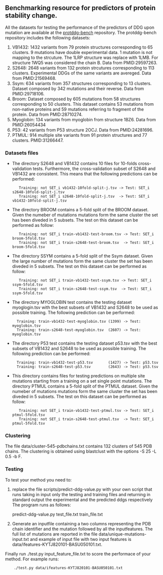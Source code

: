 ## Benchmarking resource for predictors of protein stability change.

All the datasets for testing the performance of the predictors of DDG upon mutation are available at
the [protddg-bench](https://github.com/protddg-bench/protddg-bench) repository.
The protddg-bench repository includes the following datasets:

1. VB1432:    1432 variants from 79 protein structures corresponding to 65 clusters.
              9 mutations have double experimental data. 1 mutation is not mapping 
              to the strcuture. The 1LRP structure was replace with 1LMB. For structure 1WQ5
              was considered the chain B. Data from PMID:29597263.
2. S2648:     2648 variants from 132 protein strcutures corresponding to 113 clusters.
	      Experimental DDGs of the same variants are avereged. Data from PMID:21569468.
3. Ssym:      634 variants from 357 structures corresponding to 13 clusters.
              Dataset composed by 342 mutations and their reverse. Data from PMID:29718106.
5. Broom:     Dataset composed by 605 mutations from 58 structures corresponding to 50 clusters.
              This dataset contains 53 mutations from non-native proteins and 59 mutations 
              referring to fragment of the protein. Data from PMID:28710274.
4. Myoglobin: 134 variants from myoglobin from structure 1BZ6. Data from PMID:26054434
5. P53:       42 variants from P53 structure 2OCJ. Data from PMID:24281696.
6. PTMUL:     914 multiple site variants from 91 protein structures and 77 clusters.
              PMID:31266447.


### Datasets files

- The directory S2648 and VB1432 contains 10 files for 10-folds cross-validation tests.
  Furthermore, the cross-validation subset of S2648 and VB1432 are consistent. This means that 
  the following predictions can be performed:

         Training: not SET_i vb1432-10fold-split-j.tsv -> Test: SET_i s2648-10fold-split-j.tsv
         Training: not SET_i s2648-10fold-split-j.tsv  -> Test: SET_i vb1432-10fold-split-j.tsv


- The directory BROOM contains a 5-fold split of the BROOM dataset. Given the numeber of mutations
  mutations form the same cluster the set has been diveded in 5 subsets. 
  The test on this dataset can be performed as follow:

         Training: not SET_i train-vb1432-test-broom.tsv -> Test: SET_i broom-5fold.tsv
         Training: not SET_i train-s2648-test-broom.tsv  -> Test: SET_i broom-5fold.tsv


- The directory SSYM contains a 5-fold split of the Ssym dataset. Given the large number of
  mutations form the same cluster the set has been diveded in 5 subsets. 
  The test on this dataset can be performed as follow:

         Training: not SET_i train-vb1432-test-ssym.tsv -> Test: SET_i ssym-5fold.tsv
         Training: not SET_i train-s2648-test-ssym.tsv  -> Test: SET_i ssym-5fold.tsv


- The directory MYOGLOBIN test contains the testing dataset myoglogin.tsv with the 
  best subsets of VB1432 and S2648 to be used as possible training.
  The following prediction can be performed:

        Training: train-vb1432-test-myoglobin.tsv (1399) -> Test: myoglobin.tsv
        Training: train-s2648-test-myoglobin.tsv  (2607) -> Test: myoglobin.tsv


- The directory P53 test contains the testing dataset p53.tsv with the best subsets 
  of VB1432 and S2648 to be used as possible training. 
  The following prediction can be performed:

        Training: train-vb1432-test-p53.tsv       (1427) -> Test: p53.tsv
        Training: train-s2648-test-p53.tsv        (2643) -> Test: p53.tsv


- This directory contains files for testing predictions on multiple site mutations starting from 
  a training on a set single point mutations.
  The directory PTMUL contains a 5-fold split of the PTMUL dataset. Given the numeber of mutations
  mutations form the same cluster the set has been diveded in 5 subsets.
  The test on this dataset can be performed as follow:

         Training: not SET_i train-vb1432-test-ptmul.tsv -> Test: SET_i ptmul-5fold.tsv
         Training: not SET_i train-s2648-test-ptmul.tsv  -> Test: SET_i ptmul-5fold.tsv


### Clustering

The file data/cluster-545-pdbchains.txt contains 132 clusters of 545 PDB chains. 
The clustering is obtained using blastclust with the options -S 25 -L 0.5 -b F.


### Testing

To test your method you need to:
  1. replace the file scripts/predict-ddg-value.py with your own script that runs taking 
     in input only the testing and training files and returning in standard output 
     the experimental and the predicted ddgs respectively
     The program runs as follows:

     predict-ddg-value.py test_file.txt train_file.txt

  2. Generate an inputfile containing a two columns representing the PDB chain 
     identifier and the mutation followed by all the inputfeatures.
     The full list of mutations are reported in the file data/unique-mutations-input.txt
     and example of input file with two input features is data/ifeatures-KYTJ820101-BASU050101.txt.
     
  Finally run ./test.py input_feature_file.txt to score the performace of your method.
  For example runs:

        ./test.py data/ifeatures-KYTJ820101-BASU050101.txt
